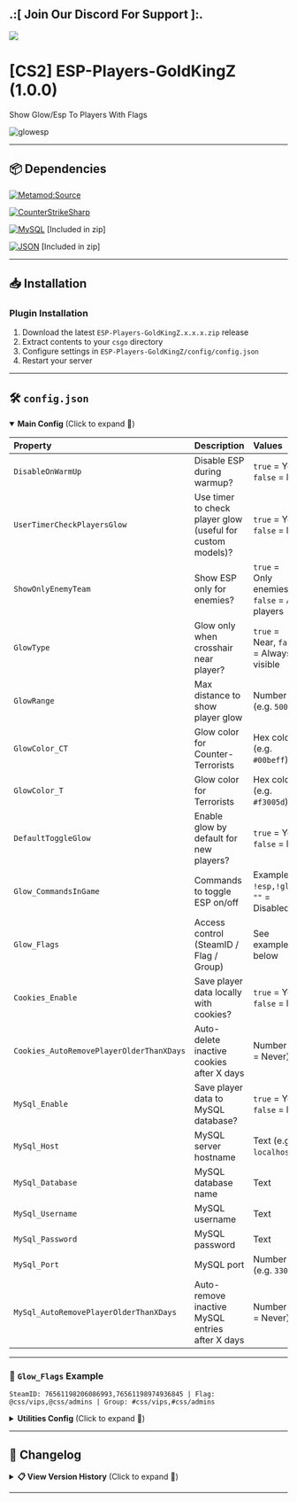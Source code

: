 ## .:[ Join Our Discord For Support ]:.

<a href="https://discord.com/invite/U7AuQhu"><img src="https://discord.com/api/guilds/651838917687115806/widget.png?style=banner2"></a>

# [CS2] ESP-Players-GoldKingZ (1.0.0)

Show Glow/Esp To Players With Flags

![glowesp](https://github.com/user-attachments/assets/8a954561-5aca-4a43-bd3a-0de2f1a0a8e3)


---

## 📦 Dependencies
[![Metamod:Source](https://img.shields.io/badge/Metamod:Source-2d2d2d?logo=sourceengine)](https://www.sourcemm.net)

[![CounterStrikeSharp](https://img.shields.io/badge/CounterStrikeSharp-83358F)](https://github.com/roflmuffin/CounterStrikeSharp)

[![MySQL](https://img.shields.io/badge/MySQL-4479A1?logo=mysql&logoColor=white)](https://dev.mysql.com/doc/connector-net/en/) [Included in zip]

[![JSON](https://img.shields.io/badge/JSON-000000?logo=json)](https://www.newtonsoft.com/json) [Included in zip]


---

## 📥 Installation

### Plugin Installation
1. Download the latest `ESP-Players-GoldKingZ.x.x.x.zip` release
2. Extract contents to your `csgo` directory
3. Configure settings in `ESP-Players-GoldKingZ/config/config.json`
4. Restart your server

---

## 🛠️ `config.json`


<details open>
<summary><b>Main Config</b> (Click to expand 🔽)</summary>

| Property | Description | Values | Required |
|:---------|:------------|:-------|:---------|
| `DisableOnWarmUp` | Disable ESP during warmup? | `true` = Yes, `false` = No | - |
| `UserTimerCheckPlayersGlow` | Use timer to check player glow (useful for custom models)? | `true` = Yes, `false` = No | - |
| `ShowOnlyEnemyTeam` | Show ESP only for enemies? | `true` = Only enemies, `false` = All players | - |
| `GlowType` | Glow only when crosshair near player? | `true` = Near, `false` = Always visible | - |
| `GlowRange` | Max distance to show player glow | Number (e.g. `5000`) | - |
| `GlowColor_CT` | Glow color for Counter-Terrorists | Hex color (e.g. `#00beff`) | - |
| `GlowColor_T` | Glow color for Terrorists | Hex color (e.g. `#f3005d`) | - |
| `DefaultToggleGlow` | Enable glow by default for new players? | `true` = Yes, `false` = No | - |
| `Glow_CommandsInGame` | Commands to toggle ESP on/off | Example: `!esp,!glow`, `""` = Disabled | `""` = Disabled |
| `Glow_Flags` | Access control (SteamID / Flag / Group) | See example below | `Glow_CommandsInGame` |
| `Cookies_Enable` | Save player data locally with cookies? | `true` = Yes, `false` = No | - |
| `Cookies_AutoRemovePlayerOlderThanXDays` | Auto-delete inactive cookies after X days | Number (`0` = Never) | `Cookies_Enable=true` |
| `MySql_Enable` | Save player data to MySQL database? | `true` = Yes, `false` = No | - |
| `MySql_Host` | MySQL server hostname | Text (e.g. `localhost`) | `MySql_Enable=true` |
| `MySql_Database` | MySQL database name | Text | `MySql_Enable=true` |
| `MySql_Username` | MySQL username | Text | `MySql_Enable=true` |
| `MySql_Password` | MySQL password | Text | `MySql_Enable=true` |
| `MySql_Port` | MySQL port | Number (e.g. `3306`) | `MySql_Enable=true` |
| `MySql_AutoRemovePlayerOlderThanXDays` | Auto-remove inactive MySQL entries after X days | Number (`0` = Never) | `MySql_Enable=true` |

---

### 🔹 `Glow_Flags` Example

```text
SteamID: 76561198206086993,76561198974936845 | Flag: @css/vips,@css/admins | Group: #css/vips,#css/admins

```

</details>

<details>
<summary><b>Utilities Config</b> (Click to expand 🔽)</summary>

| Property | Description | Values | Required |  
|----------|-------------|--------|----------|
| `EnableDebug` | Debug Mode | `true`-Enable<br>`false`-Disable | - |

</details>

---


## 📜 Changelog

<details>
<summary><b>📋 View Version History</b> (Click to expand 🔽)</summary>

### [1.0.0]
- Initial plugin release

</details>

---
